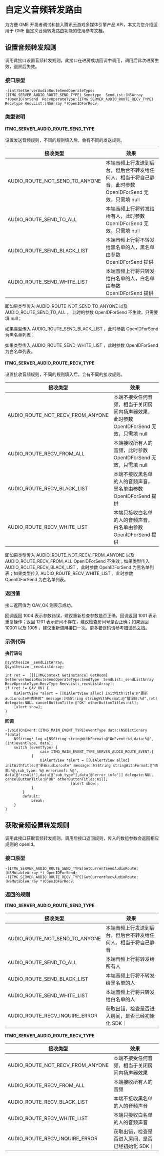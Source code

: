 # 自定义音频转发路由

为方便 GME 开发者调试和接入腾讯云游戏多媒体引擎产品 API，本文为您介绍适用于 GME 自定义音频转发路由功能的使用参考文档。

## 设置音频转发规则
调用此接口设置音频转发规则，此接口在进房成功回调中调用，调用后此次进房生效，退房后失效。

### 接口原型
```
-(int)SetServerAudioRouteSendOperateType:(ITMG_SERVER_AUDIO_ROUTE_SEND_TYPE) Sendtype  SendList:(NSArray *)OpenIDForSend  RecvOperateType:(ITMG_SERVER_AUDIO_ROUTE_RECV_TYPE) Recvtype RecvList:(NSArray *)OpenIDForRecv;
```

### 类型说明

#### ITMG_SERVER_AUDIO_ROUTE_SEND_TYPE

设置发送音频规则，不同的规则填入后，会有不同的发送规则。

|接收类型   |效果   |
|----------|-------|
|AUDIO_ROUTE_NOT_SEND_TO_ANYONE |本端音频上行发送到后台，但后台不转发给任何人，相当于将自己静音，此时参数 OpenIDForSend 无效，只需填 null|
|AUDIO_ROUTE_SEND_TO_ALL        |本端音频上行将转发给所有人，此时参数 OpenIDForSend 无效，只需填 null|
|AUDIO_ROUTE_SEND_BLACK_LIST    |本端音频上行将不转发给黑名单的人，黑名单由参数 OpenIDForSend 提供|
|AUDIO_ROUTE_SEND_WHITE_LIST    |本端音频上行将只转发给白名单的人，白名单由参数 OpenIDForSend 提供|

即如果类型传入 AUDIO_ROUTE_NOT_SEND_TO_ANYONE 以及 AUDIO_ROUTE_SEND_TO_ALL ，
此时的参数 OpenIDForSend 不生效，只需要填 null；

如果类型传入 AUDIO_ROUTE_SEND_BLACK_LIST ，此时参数 OpenIDForSend 为黑名单列表；

如果类型传入 AUDIO_ROUTE_SEND_WHITE_LIST ，此时参数 OpenIDForSend 为白名单列表。


#### ITMG_SERVER_AUDIO_ROUTE_RECV_TYPE

设置接收音频规则，不同的规则填入后，会有不同的接收规则。

|接收类型   |效果   |
|----------|-------|
|AUDIO_ROUTE_NOT_RECV_FROM_ANYONE |本端不接受任何音频，相当于关闭房间内扬声器效果，此时参数 OpenIDForSend 无效，只需填 null|
|AUDIO_ROUTE_RECV_FROM_ALL        |本端接收所有人的音频，此时参数 OpenIDForSend 无效，只需填 null|
|AUDIO_ROUTE_RECV_BLACK_LIST    |本端不接收黑名单的人的音频声音，黑名单由参数 OpenIDForSend 提供|
|AUDIO_ROUTE_RECV_WHITE_LIST    |本端只接收白名单的人的音频声音，白名单由参数 OpenIDForSend 提供|

即如果类型传入 AUDIO_ROUTE_NOT_RECV_FROM_ANYONE 以及 AUDIO_ROUTE_RECV_FROM_ALL OpenIDForSend 不生效；如果类型传入 AUDIO_ROUTE_RECV_BLACK_LIST ，此时参数 OpenIDForSend 为黑名单列表；如果类型传入 AUDIO_ROUTE_RECV_WHITE_LIST ，此时参数 OpenIDForSend 为白名单列表。


### 返回值
接口返回值为 QAV_OK 则表示成功。

回调返回 1004 表示参数错误，建议重新检查参数是否正确。回调返回 1001 表示重复操作；返回 1201 表示房间不存在，建议检查房间号是否正确；如果返回 10001 以及 1005 ，建议重新调用接口一次。更多错误码请参考[错误码文档](https://cloud.tencent.com/document/product/607/15173)。


### 示例代码

**执行语句**

```
@synthesize _sendListArray;
@synthesize _recvListArray;

int ret =  [[[ITMGContext GetInstance] GetRoom] SetServerAudioRouteSendOperateType:SendType  SendList:_sendListArray RecvOperateType:RecvType RecvList:_recvListArray];
if (ret != QAV_OK) {
    UIAlertView *alert = [[UIAlertView alloc] initWithTitle:@"更新audioroute列表失败" message:[NSString stringWithFormat:@"错误码:%d",ret] delegate:NULL cancelButtonTitle:@"OK" otherButtonTitles:nil];
    [alert show];
}
```

**回调**
```
-(void)OnEvent:(ITMG_MAIN_EVENT_TYPE)eventType data:(NSDictionary *)data{
    NSString* log =[NSString stringWithFormat:@"OnEvent:%d,data:%@", (int)eventType, data];
    switch (eventType) {
                case ITMG_MAIN_EVENT_TYPE_SERVER_AUDIO_ROUTE_EVENT:{
            {
                UIAlertView *alert = [[UIAlertView alloc] initWithTitle:@"更新audioroute" message:[NSString stringWithFormat:@"结果:%@,sub_type: %@ errorinof: %@", data[@"result"],data[@"sub_type"],data[@"error_info"]] delegate:NULL cancelButtonTitle:@"OK" otherButtonTitles:nil];
                              [alert show];
            }
        }
        default:
            break;
    }
}
```


## 获取音频设置转发规则
调用此接口获取音频转发规则。调用后接口返回规则，传入的数组参数会返回相应规则的 openId。

### 接口原型

```
-(ITMG_SERVER_AUDIO_ROUTE_SEND_TYPE)GetCurrentSendAudioRoute:(NSMutableArray *) OpenIDForSend;
-(ITMG_SERVER_AUDIO_ROUTE_RECV_TYPE)GetCurrentRecvAudioRoute:(NSMutableArray *)OpenIDForRecv;
```


### 返回的规则

**ITMG_SERVER_AUDIO_ROUTE_SEND_TYPE**

|接收类型   |效果   |
|----------|-------|
|AUDIO_ROUTE_NOT_SEND_TO_ANYONE |本端音频上行发送到后台，但后台不转发给任何人，相当于将自己静音|
|AUDIO_ROUTE_SEND_TO_ALL        |本端音频上行将转发给所有人|
|AUDIO_ROUTE_SEND_BLACK_LIST    |本端音频上行将不转发给黑名单的人|
|AUDIO_ROUTE_SEND_WHITE_LIST    |本端音频上行将只转发给白名单的人|
|AUDIO_ROUTE_RECV_INQUIRE_ERROR |获取出错，检查是否进入房间，是否已经初始化 SDK｜

**ITMG_SERVER_AUDIO_ROUTE_RECV_TYPE**

|接收类型   |效果   |
|----------|-------|
|AUDIO_ROUTE_NOT_RECV_FROM_ANYONE |本端不接受任何音频，相当于关闭房间内扬声器效果|
|AUDIO_ROUTE_RECV_FROM_ALL        |本端接收所有人的音频|
|AUDIO_ROUTE_RECV_BLACK_LIST    |本端不接收黑名单的人的音频声音|
|AUDIO_ROUTE_RECV_WHITE_LIST    |本端只接收白名单的人的音频声音|
|AUDIO_ROUTE_RECV_INQUIRE_ERROR |获取出错，检查是否进入房间，是否已经初始化 SDK｜
